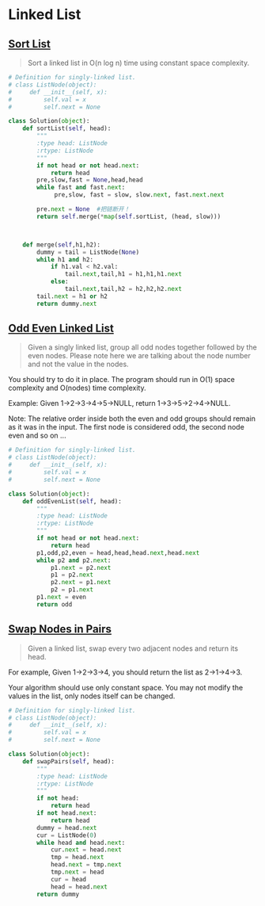 # Linked List

## [Sort List](https://leetcode.com/problems/sort-list/?tab=Description)
>Sort a linked list in O(n log n) time using constant space complexity.

```python
# Definition for singly-linked list.
# class ListNode(object):
#     def __init__(self, x):
#         self.val = x
#         self.next = None

class Solution(object):
    def sortList(self, head):
        """
        :type head: ListNode
        :rtype: ListNode
        """
        if not head or not head.next:
            return head
        pre,slow,fast = None,head,head
        while fast and fast.next:
             pre,slow, fast = slow, slow.next, fast.next.next

        pre.next = None  #把链断开！
        return self.merge(*map(self.sortList, (head, slow)))



    def merge(self,h1,h2):
        dummy = tail = ListNode(None)
        while h1 and h2:
            if h1.val < h2.val:
                tail.next,tail,h1 = h1,h1,h1.next
            else:
                tail.next,tail,h2 = h2,h2,h2.next
        tail.next = h1 or h2
        return dummy.next

```
## [Odd Even Linked List](https://leetcode.com/problems/odd-even-linked-list/?tab=Description)

>Given a singly linked list, group all odd nodes together followed by the even nodes. Please note here we are talking about the node number and not the value in the nodes.

You should try to do it in place. The program should run in O(1) space complexity and O(nodes) time complexity.

Example:
Given 1->2->3->4->5->NULL,
return 1->3->5->2->4->NULL.

Note:
The relative order inside both the even and odd groups should remain as it was in the input.
The first node is considered odd, the second node even and so on ...


```python
# Definition for singly-linked list.
# class ListNode(object):
#     def __init__(self, x):
#         self.val = x
#         self.next = None

class Solution(object):
    def oddEvenList(self, head):
        """
        :type head: ListNode
        :rtype: ListNode
        """
        if not head or not head.next:
            return head
        p1,odd,p2,even = head,head,head.next,head.next
        while p2 and p2.next:
            p1.next = p2.next
            p1 = p2.next
            p2.next = p1.next
            p2 = p1.next
        p1.next = even
        return odd

```
## [Swap Nodes in Pairs](https://leetcode.com/problems/swap-nodes-in-pairs/?tab=Description)

>Given a linked list, swap every two adjacent nodes and return its head.

For example,
Given 1->2->3->4, you should return the list as 2->1->4->3.

Your algorithm should use only constant space. You may not modify the values in the list, only nodes itself can be changed.

```python
# Definition for singly-linked list.
# class ListNode(object):
#     def __init__(self, x):
#         self.val = x
#         self.next = None

class Solution(object):
    def swapPairs(self, head):
        """
        :type head: ListNode
        :rtype: ListNode
        """
        if not head:
            return head
        if not head.next:
            return head
        dummy = head.next
        cur = ListNode(0)
        while head and head.next:
            cur.next = head.next
            tmp = head.next
            head.next = tmp.next
            tmp.next = head
            cur = head
            head = head.next
        return dummy

```

